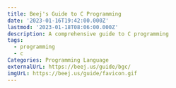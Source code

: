 ```yaml
---
title: Beej's Guide to C Programming
date: '2023-01-16T19:42:00.000Z'
lastmod: '2023-01-18T08:06:00.000Z'
description: A comprehensive guide to C programming
tags:
  - programming
  - c
Categories: Programming Language
externalUrL: https://beej.us/guide/bgc/
imgUrL: https://beej.us/guide/favicon.gif
---
```

